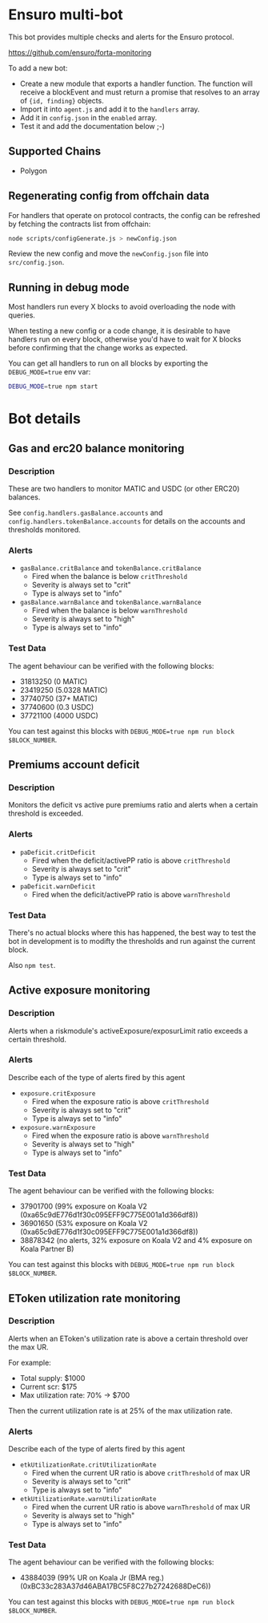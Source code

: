 # Ensuro multi-bot

This bot provides multiple checks and alerts for the Ensuro protocol.

https://github.com/ensuro/forta-monitoring

To add a new bot:

- Create a new module that exports a handler function. The function will receive a blockEvent and must return a promise that resolves to an array of `{id, finding}` objects.
- Import it into `agent.js` and add it to the `handlers` array.
- Add it in `config.json` in the `enabled` array.
- Test it and add the documentation below ;-)

## Supported Chains

- Polygon

## Regenerating config from offchain data

For handlers that operate on protocol contracts, the config can be refreshed by fetching the contracts list from offchain:

```sh
node scripts/configGenerate.js > newConfig.json
```

Review the new config and move the `newConfig.json` file into `src/config.json`.

## Running in debug mode

Most handlers run every X blocks to avoid overloading the node with queries.

When testing a new config or a code change, it is desirable to have handlers run on every block, otherwise you'd have to wait for X blocks before confirming that the change works as expected.

You can get all handlers to run on all blocks by exporting the `DEBUG_MODE=true` env var:

```sh
DEBUG_MODE=true npm start
```

# Bot details

## Gas and erc20 balance monitoring

### Description

These are two handlers to monitor MATIC and USDC (or other ERC20) balances.

See `config.handlers.gasBalance.accounts` and `config.handlers.tokenBalance.accounts` for details on the accounts and thresholds monitored.

### Alerts

- `gasBalance.critBalance` and `tokenBalance.critBalance`
  - Fired when the balance is below `critThreshold`
  - Severity is always set to "crit"
  - Type is always set to "info"
- `gasBalance.warnBalance` and `tokenBalance.warnBalance`
  - Fired when the balance is below `warnThreshold`
  - Severity is always set to "high"
  - Type is always set to "info"

### Test Data

The agent behaviour can be verified with the following blocks:

- 31813250 (0 MATIC)
- 23419250 (5.0328 MATIC)
- 37740750 (37+ MATIC)
- 37740600 (0.3 USDC)
- 37721100 (4000 USDC)

You can test against this blocks with `DEBUG_MODE=true npm run block $BLOCK_NUMBER`.

## Premiums account deficit

### Description

Monitors the deficit vs active pure premiums ratio and alerts when a certain threshold is exceeded.

### Alerts

- `paDeficit.critDeficit`
  - Fired when the deficit/activePP ratio is above `critThreshold`
  - Severity is always set to "crit"
  - Type is always set to "info"
- `paDeficit.warnDeficit`
  - Fired when the deficit/activePP ratio is above `warnThreshold`

### Test Data

There's no actual blocks where this has happened, the best way to test the bot in development is to modifty the thresholds and run against the current block.

Also `npm test`.

## Active exposure monitoring

### Description

Alerts when a riskmodule's activeExposure/exposurLimit ratio exceeds a certain threshold.

### Alerts

Describe each of the type of alerts fired by this agent

- `exposure.critExposure`
  - Fired when the exposure ratio is above `critThreshold`
  - Severity is always set to "crit"
  - Type is always set to "info"
- `exposure.warnExposure`
  - Fired when the exposure ratio is above `warnThreshold`
  - Severity is always set to "high"
  - Type is always set to "info"

### Test Data

The agent behaviour can be verified with the following blocks:

- 37901700 (99% exposure on Koala V2 (0xa65c9dE776d1f30c095EFF9C775E001a1d366df8))
- 36901650 (53% exposure on Koala V2 (0xa65c9dE776d1f30c095EFF9C775E001a1d366df8))
- 38878342 (no alerts, 32% exposure on Koala V2 and 4% exposure on Koala Partner B)

You can test against this blocks with `DEBUG_MODE=true npm run block $BLOCK_NUMBER`.

## EToken utilization rate monitoring

### Description

Alerts when an EToken's utilization rate is above a certain threshold over the max UR.

For example:

- Total supply: $1000
- Current scr: $175
- Max utilization rate: 70% -> $700

Then the current utilization rate is at 25% of the max utilization rate.

### Alerts

Describe each of the type of alerts fired by this agent

- `etkUtilizationRate.critUtilizationRate`
  - Fired when the current UR ratio is above `critThreshold` of max UR
  - Severity is always set to "crit"
  - Type is always set to "info"
- `etkUtilizationRate.warnUtilizationRate`
  - Fired when the current UR ratio is above `warnThreshold` of max UR
  - Severity is always set to "high"
  - Type is always set to "info"

### Test Data

The agent behaviour can be verified with the following blocks:

- 43884039 (99% UR on Koala Jr (BMA reg.) (0xBC33c283A37d46ABA17BC5F8C27b27242688DeC6))

You can test against this blocks with `DEBUG_MODE=true npm run block $BLOCK_NUMBER`.
